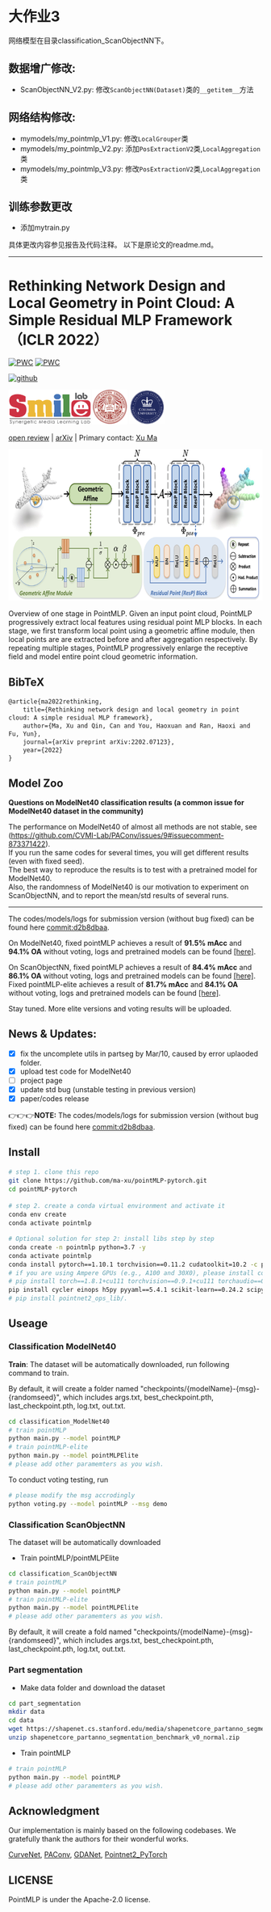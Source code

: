 # 大作业3
网络模型在目录classification_ScanObjectNN下。
## 数据增广修改:
- ScanObjectNN_V2.py: 修改`ScanObjectNN(Dataset)`类的`__getitem__`方法
## 网络结构修改:
- mymodels/my_pointmlp_V1.py: 修改`LocalGrouper`类
- mymodels/my_pointmlp_V2.py: 添加`PosExtractionV2`类,`LocalAggregation`类
- mymodels/my_pointmlp_V3.py: 修改`PosExtractionV2`类,`LocalAggregation`类
## 训练参数更改
- 添加mytrain.py

具体更改内容参见报告及代码注释。
以下是原论文的readme.md。
***

# Rethinking Network Design and Local Geometry in Point Cloud: A Simple Residual MLP Framework （ICLR 2022）



[![PWC](https://img.shields.io/endpoint.svg?url=https://paperswithcode.com/badge/rethinking-network-design-and-local-geometry-1/3d-point-cloud-classification-on-modelnet40)](https://paperswithcode.com/sota/3d-point-cloud-classification-on-modelnet40?p=rethinking-network-design-and-local-geometry-1)
[![PWC](https://img.shields.io/endpoint.svg?url=https://paperswithcode.com/badge/rethinking-network-design-and-local-geometry-1/3d-point-cloud-classification-on-scanobjectnn)](https://paperswithcode.com/sota/3d-point-cloud-classification-on-scanobjectnn?p=rethinking-network-design-and-local-geometry-1)


[![github](https://img.shields.io/github/stars/ma-xu/pointMLP-pytorch?style=social)](https://github.com/ma-xu/pointMLP-pytorch)


<div align="left">
    <a><img src="images/smile.png"  height="70px" ></a>
    <a><img src="images/neu.png"  height="70px" ></a>
    <a><img src="images/columbia.png"  height="70px" ></a>
</div>

 [open review](https://openreview.net/forum?id=3Pbra-_u76D) | [arXiv](https://arxiv.org/abs/2202.07123) | Primary contact: [Xu Ma](mailto:ma.xu1@northeastern.edu)

<div align="center">
  <img src="images/overview.png" width="650px" height="300px">
</div>

Overview of one stage in PointMLP. Given an input point cloud, PointMLP progressively extract local features using residual point MLP blocks. In each stage, we first transform local point using a geometric affine module, then local points are are extracted before and after aggregation respectively. By repeating multiple stages, PointMLP progressively enlarge the receptive field and model entire point cloud geometric information.


## BibTeX

    @article{ma2022rethinking,
        title={Rethinking network design and local geometry in point cloud: A simple residual MLP framework},
        author={Ma, Xu and Qin, Can and You, Haoxuan and Ran, Haoxi and Fu, Yun},
        journal={arXiv preprint arXiv:2202.07123},
        year={2022}
    }

## Model Zoo

  **Questions on ModelNet40 classification results (a common issue for ModelNet40 dataset in the community)**
  
  The performance on ModelNet40 of almost all methods are not stable, see (https://github.com/CVMI-Lab/PAConv/issues/9#issuecomment-873371422).<br>
  If you run the same codes for several times, you will get different results (even with fixed seed).<br>
  The best way to reproduce the results is to test with a pretrained model for ModelNet40. <br>
  Also, the randomness of ModelNet40 is our motivation to experiment on ScanObjectNN, and to report the mean/std results of several runs.



------

The codes/models/logs for submission version (without bug fixed) can be found here [commit:d2b8dbaa](http://github.com/13952522076/pointMLP-pytorch/tree/d2b8dbaa06eb6176b222dcf2ad248f8438582026).

On ModelNet40, fixed pointMLP achieves a result of **91.5% mAcc** and **94.1% OA** without voting, logs and pretrained models can be found [[here]](https://web.northeastern.edu/smilelab/xuma/pointMLP/checkpoints/fixstd/modelnet40/pointMLP-20220209053148-404/).

On ScanObjectNN, fixed pointMLP achieves a result of **84.4% mAcc** and **86.1% OA** without voting, logs and pretrained models can be found [[here]](https://web.northeastern.edu/smilelab/xuma/pointMLP/checkpoints/fixstd/scanobjectnn/pointMLP-20220204021453/). Fixed pointMLP-elite achieves a result of **81.7% mAcc** and **84.1% OA** without voting, logs and pretrained models can be found [[here]](https://web.northeastern.edu/smilelab/xuma/pointMLP/checkpoints/fixstd/scanobjectnn/model313Elite-20220220015842-2956/).

Stay tuned. More elite versions and voting results will be uploaded.



## News & Updates:

- [x] fix the uncomplete utils in partseg by Mar/10, caused by error uplaoded folder.
- [x] upload test code for ModelNet40
- [ ] project page
- [x] update std bug (unstable testing in previous version)
- [x] paper/codes release

:point_right::point_right::point_right:**NOTE:** The codes/models/logs for submission version (without bug fixed) can be found here [commit:d2b8dbaa](http://github.com/13952522076/pointMLP-pytorch/tree/d2b8dbaa06eb6176b222dcf2ad248f8438582026).




## Install

```bash
# step 1. clone this repo
git clone https://github.com/ma-xu/pointMLP-pytorch.git
cd pointMLP-pytorch

# step 2. create a conda virtual environment and activate it
conda env create
conda activate pointmlp
```

```bash
# Optional solution for step 2: install libs step by step
conda create -n pointmlp python=3.7 -y
conda activate pointmlp
conda install pytorch==1.10.1 torchvision==0.11.2 cudatoolkit=10.2 -c pytorch -y
# if you are using Ampere GPUs (e.g., A100 and 30X0), please install compatible Pytorch and CUDA versions, like:
# pip install torch==1.8.1+cu111 torchvision==0.9.1+cu111 torchaudio==0.8.1 -f https://download.pytorch.org/whl/torch_stable.html
pip install cycler einops h5py pyyaml==5.4.1 scikit-learn==0.24.2 scipy tqdm matplotlib==3.4.2
# pip install pointnet2_ops_lib/.
```


## Useage

### Classification ModelNet40
**Train**: The dataset will be automatically downloaded, run following command to train.

By default, it will create a folder named "checkpoints/{modelName}-{msg}-{randomseed}", which includes args.txt, best_checkpoint.pth, last_checkpoint.pth, log.txt, out.txt.
```bash
cd classification_ModelNet40
# train pointMLP
python main.py --model pointMLP
# train pointMLP-elite
python main.py --model pointMLPElite
# please add other paramemters as you wish.
```


To conduct voting testing, run
```bash
# please modify the msg accrodingly
python voting.py --model pointMLP --msg demo
```


### Classification ScanObjectNN

The dataset will be automatically downloaded

- Train pointMLP/pointMLPElite 
```bash
cd classification_ScanObjectNN
# train pointMLP
python main.py --model pointMLP
# train pointMLP-elite
python main.py --model pointMLPElite
# please add other paramemters as you wish.
```
By default, it will create a fold named "checkpoints/{modelName}-{msg}-{randomseed}", which includes args.txt, best_checkpoint.pth, last_checkpoint.pth, log.txt, out.txt.


### Part segmentation

- Make data folder and download the dataset
```bash
cd part_segmentation
mkdir data
cd data
wget https://shapenet.cs.stanford.edu/media/shapenetcore_partanno_segmentation_benchmark_v0_normal.zip --no-check-certificate
unzip shapenetcore_partanno_segmentation_benchmark_v0_normal.zip
```

- Train pointMLP
```bash
# train pointMLP
python main.py --model pointMLP
# please add other paramemters as you wish.
```


## Acknowledgment

Our implementation is mainly based on the following codebases. We gratefully thank the authors for their wonderful works.

[CurveNet](https://github.com/tiangexiang/CurveNet),
[PAConv](https://github.com/CVMI-Lab/PAConv),
[GDANet](https://github.com/mutianxu/GDANet),
[Pointnet2_PyTorch](https://github.com/erikwijmans/Pointnet2_PyTorch)

## LICENSE
PointMLP is under the Apache-2.0 license. 






